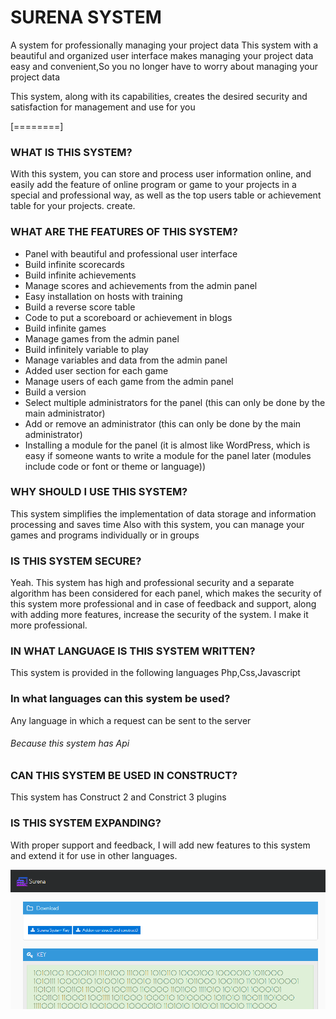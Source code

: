 # SURENA SYSTEM

A system for professionally managing your project data
This system with a beautiful and organized user interface makes managing your project data easy and convenient,So you no longer have to worry about managing your project data

This system, along with its capabilities, creates the desired security and satisfaction for management and use for you

[========]
### WHAT IS THIS SYSTEM?
With this system, you can store and process user information online, and easily add the feature of online program or game to your projects in a special and professional way, as well as the top users table or achievement table for your projects. create.

### WHAT ARE THE FEATURES OF THIS SYSTEM?
- Panel with beautiful and professional user interface
- Build infinite scorecards
- Build infinite achievements
- Manage scores and achievements from the admin panel
- Easy installation on hosts with training
- Build a reverse score table
- Code to put a scoreboard or achievement in blogs
- Build infinite games
- Manage games from the admin panel
- Build infinitely variable to play
- Manage variables and data from the admin panel
- Added user section for each game
- Manage users of each game from the admin panel
- Build a version
- Select multiple administrators for the panel (this can only be done by the main administrator)
- Add or remove an administrator (this can only be done by the main administrator)
- Installing a module for the panel (it is almost like WordPress, which is easy if someone wants to write a module for the panel later (modules include code or font or theme or language))

### WHY SHOULD I USE THIS SYSTEM?
This system simplifies the implementation of data storage and information processing and saves time
Also with this system, you can manage your games and programs individually or in groups

### IS THIS SYSTEM SECURE?
Yeah. This system has high and professional security and a separate algorithm has been considered for each panel, which makes the security of this system more professional and in case of feedback and support, along with adding more features, increase the security of the system. I make it more professional.

### IN WHAT LANGUAGE IS THIS SYSTEM WRITTEN?
This system is provided in the following languages
Php,Css,Javascript

### In what languages can this system be used?
Any language in which a request can be sent to the server
###### Because this system has Api

### CAN THIS SYSTEM BE USED IN CONSTRUCT?
This system has Construct 2 and Constrict 3 plugins

### IS THIS SYSTEM EXPANDING?
With proper support and feedback, I will add new features to this system and extend it for use in other languages.


[![](https://github.com/SurenaMHZ/surena_system/blob/main/%D8%AA%D8%B5%D8%A7%D9%88%DB%8C%D8%B1/Screenshot%20(85).png)](http://https://github.com/SurenaMHZ/surena_system/blob/main/%D8%AA%D8%B5%D8%A7%D9%88%DB%8C%D8%B1/Screenshot%20(85).png)


